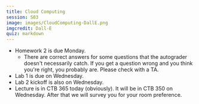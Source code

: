 ```yaml
---
title: Cloud Computing
session: S03
image: images/CloudComputing-DallE.png
imgcredit: Dall-E
quiz: markdown
---
```


* Homework 2 is due Monday.
    * There are correct answers for some questions that the autograder doesn't necessarily catch. If you get a question wrong and you think you're right, you probably are. Please check with a TA.
* Lab 1 is due on Wednesday.
* Lab 2 kickoff is also on Wednesday.
* Lecture is in CTB 365 today (obviously). It will be in CTB 350 on Wednesday. After that we will survey you for your room preference.